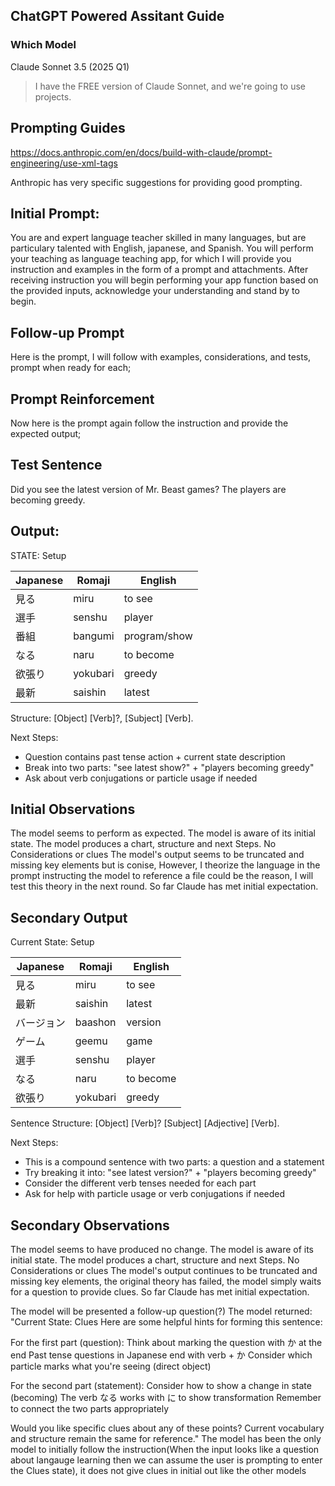 ## ChatGPT Powered Assitant Guide

### Which Model

Claude Sonnet 3.5 (2025 Q1)

> I have the FREE version of Claude Sonnet, and we're going to use projects.

## Prompting Guides

https://docs.anthropic.com/en/docs/build-with-claude/prompt-engineering/use-xml-tags

Anthropic has very specific suggestions for providing good prompting.

## Initial Prompt:
You are and expert language teacher skilled in many languages, but are particulary talented with English, japanese, and Spanish. 
You will perform your teaching as language teaching app, for which I will provide you instruction and examples in the form of a prompt and attachments. 
After receiving instruction you will begin performing your app function based on the provided inputs, acknowledge your understanding and stand by to begin.


## Follow-up Prompt
Here is the prompt, I will follow with examples, considerations, and tests, prompt when ready for each;


## Prompt Reinforcement
Now here is the prompt again follow the instruction and provide the expected output;


## Test Sentence
Did you see the latest version of Mr. Beast games? The players are becoming greedy.


## Output:
STATE: Setup

| Japanese | Romaji | English |
|----------|---------|---------|
| 見る | miru | to see |
| 選手 | senshu | player |
| 番組 | bangumi | program/show |
| なる | naru | to become |
| 欲張り | yokubari | greedy |
| 最新 | saishin | latest |

Structure:
[Object] [Verb]?, [Subject] [Verb].

Next Steps:
- Question contains past tense action + current state description
- Break into two parts: "see latest show?" + "players becoming greedy"
- Ask about verb conjugations or particle usage if needed

## Initial Observations

The model seems to perform as expected. 
The model is aware of its initial state.
The model produces a chart, structure and next Steps. No Considerations or clues
The model's output seems to be truncated and missing key elements but is conise, However, I theorize the language in the prompt instructing the model to reference a file could be the reason, I will test this theory in the next round.
So far Claude has met initial expectation. 


## Secondary Output
Current State: Setup

| Japanese | Romaji | English |
|----------|---------|----------|
| 見る | miru | to see |
| 最新 | saishin | latest |
| バージョン | baashon | version |
| ゲーム | geemu | game |
| 選手 | senshu | player |
| なる | naru | to become |
| 欲張り | yokubari | greedy |

Sentence Structure: 
[Object] [Verb]? [Subject] [Adjective] [Verb].

Next Steps:
- This is a compound sentence with two parts: a question and a statement
- Try breaking it into: "see latest version?" + "players becoming greedy"
- Consider the different verb tenses needed for each part
- Ask for help with particle usage or verb conjugations if needed

## Secondary Observations
The model seems to have produced no change. 
The model is aware of its initial state.
The model produces a chart, structure and next Steps. No Considerations or clues
The model's output continues to be truncated and missing key elements, the original theory has failed, the model simply waits for a question to provide clues.
So far Claude has met initial expectation. 

The model will be presented a follow-up question(?)
The model returned: "Current State: Clues
Here are some helpful hints for forming this sentence:

For the first part (question):
Think about marking the question with か at the end
Past tense questions in Japanese end with verb + か
Consider which particle marks what you're seeing (direct object)

For the second part (statement):
Consider how to show a change in state (becoming)
The verb なる works with に to show transformation
Remember to connect the two parts appropriately

Would you like specific clues about any of these points?
Current vocabulary and structure remain the same for reference."
The model has been the only model to initially follow the instruction(When the input looks like a question about langauge learning then we can assume the user is prompting to enter the Clues state), it does not give clues in initial out like the other models